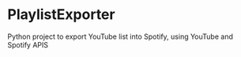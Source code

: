 # PlaylistExporter
Python project to export YouTube list into Spotify, using YouTube and Spotify APIS